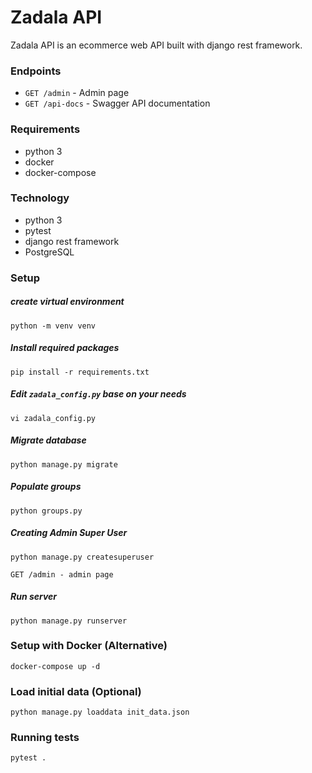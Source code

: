 # Zadala API
Zadala API is an ecommerce web API built with django rest framework.

### Endpoints
- `GET /admin` - Admin page
- `GET /api-docs` - Swagger API documentation 

### Requirements
- python 3
- docker
- docker-compose

### Technology
- python 3
- pytest
- django rest framework
- PostgreSQL


### Setup
##### create virtual environment
```
python -m venv venv
```
##### Install required packages
```
pip install -r requirements.txt
```
##### Edit `zadala_config.py` base on your needs
```
vi zadala_config.py
```

##### Migrate database
```
python manage.py migrate
```
##### Populate groups
```
python groups.py
```
##### Creating Admin Super User
```
python manage.py createsuperuser
```
```
GET /admin - admin page
```
##### Run server
```
python manage.py runserver
```

### Setup with Docker (Alternative)
```
docker-compose up -d
```

### Load initial data (Optional)
```
python manage.py loaddata init_data.json
```

### Running tests
```
pytest .
```